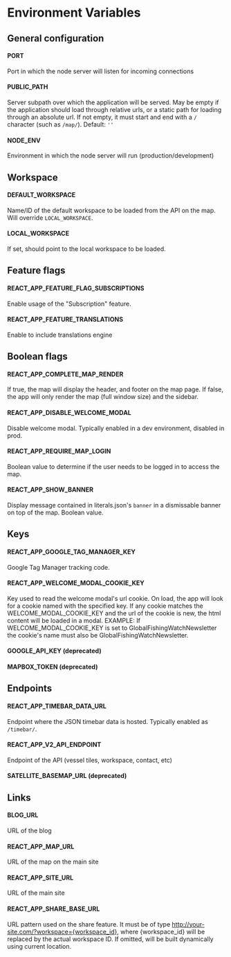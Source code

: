 # Environment Variables

## General configuration

#### PORT

Port in which the node server will listen for incoming connections

#### PUBLIC_PATH

Server subpath over which the application will be served. May be empty if the application should load through relative urls, or a static path for loading through an absolute url. If not empty, it must start and end with a `/` character (such as `/map/`). Default: `''`

#### NODE_ENV

Environment in which the node server will run (production/development)

## Workspace

#### DEFAULT_WORKSPACE

Name/ID of the default workspace to be loaded from the API on the map. Will override `LOCAL_WORKSPACE`.

#### LOCAL_WORKSPACE

If set, should point to the local workspace to be loaded.

## Feature flags

#### REACT_APP_FEATURE_FLAG_SUBSCRIPTIONS

Enable usage of the "Subscription" feature.

#### REACT_APP_FEATURE_TRANSLATIONS

Enable to include translations engine

## Boolean flags

#### REACT_APP_COMPLETE_MAP_RENDER

If true, the map will display the header, and footer on the map page. If false, the app will only render the map (full window size) and the sidebar.

#### REACT_APP_DISABLE_WELCOME_MODAL

Disable welcome modal. Typically enabled in a dev environment, disabled in prod.

#### REACT_APP_REQUIRE_MAP_LOGIN

Boolean value to determine if the user needs to be logged in to access the map.

#### REACT_APP_SHOW_BANNER

Display message contained in literals.json's `banner` in a dismissable banner on top of the map. Boolean value.

## Keys

#### REACT_APP_GOOGLE_TAG_MANAGER_KEY

Google Tag Manager tracking code.

#### REACT_APP_WELCOME_MODAL_COOKIE_KEY

Key used to read the welcome modal's url cookie. On load, the app will look for a cookie named with the specified key. If any cookie matches the WELCOME_MODAL_COOKIE_KEY and the url of the cookie is new, the html content will be loaded in a modal. EXAMPLE: If WELCOME_MODAL_COOKIE_KEY is set to GlobalFishingWatchNewsletter the cookie's name must also be GlobalFishingWatchNewsletter.

#### GOOGLE_API_KEY (deprecated)

#### MAPBOX_TOKEN (deprecated)

## Endpoints

#### REACT_APP_TIMEBAR_DATA_URL

Endpoint where the JSON timebar data is hosted. Typically enabled as `/timebar/`.

#### REACT_APP_V2_API_ENDPOINT

Endpoint of the API (vessel tiles, workspace, contact, etc)

#### SATELLITE_BASEMAP_URL (deprecated)

## Links

#### BLOG_URL

URL of the blog

#### REACT_APP_MAP_URL

URL of the map on the main site

#### REACT_APP_SITE_URL

URL of the main site

#### REACT_APP_SHARE_BASE_URL

URL pattern used on the share feature. It must be of type http://your-site.com/?workspace={workspace_id}, where {workspace_id} will be replaced by the actual workspace ID. If omitted, will be built dynamically using current location.
